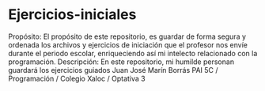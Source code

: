 # Ejercicios-iniciales
Propósito: El propósito de este repositorio, es guardar de forma segura y ordenada los archivos y ejercicios de iniciación que el profesor nos envíe durante el periodo escolar, enriqueciendo así mi intelecto relacionado con la programación.
Descripción: En este repositorio, mi humilde personan guardará los ejercicios guiados
Juan José Marín Borrás PAI 5C / Programación / Colegio Xaloc / Optativa 3
